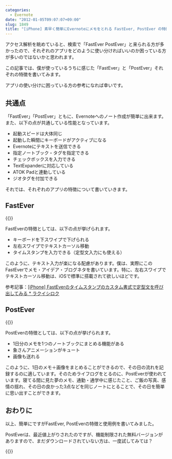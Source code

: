 ```yaml
---
categories:
  - Evernote
date: "2012-01-05T09:07:07+09:00"
slug: 1849
title: "[iPhone] 素早く簡単にEvernoteにメモをとれる FastEver, PostEver の特徴と使用例"
---
```


アクセス解析を眺めていると、検索で「FastEver PostEver」と来られる方が多かったので、それぞれのアプリをどのように使い分ければいいのか困っている方が多いのではないかと思われます。

この記事では、僕が使っているうちに感じた「FastEver」と「PostEver」それぞれの特徴を書いてみます。

アプリの使い分けに困っている方の参考になれば幸いです。

## 共通点

「FastEver」「PostEver」ともに、Evernoteへのノート作成が簡単に出来ます。また、以下の点が共通している性能となっています。

* 起動スピードは大体同じ
* 起動した瞬間にキーボードがアクティブになる
* Evernoteにテキストを送信できる
* 指定ノートブック・タグを指定できる
* チェックボックスを入力できる
* TextExpanderに対応している
* ATOK Padと連動している
* ジオタグを付加できる

それでは、それぞれのアプリの特徴について書いていきます。

## FastEver

{{<app id="364580273" title="FastEver 1.9.3（￥170）" src="http://a1.mzstatic.com/us/r1000/093/Purple/d5/30/30/mzl.talqanak.100x100-75.png">}}

FastEverの特徴としては、以下の点が挙げられます。

* キーボードを下スワイプで下げられる
* 左右スワイプでテキストカーソル移動
* タイムスタンプを入力できる（定型文入力にも使える）

このように、テキスト入力が楽になる配慮があります。僕は、実際にこのFastEverでメモ・アイデア・ブログネタを書いています。特に、左右スワイプでテキストカーソル移動は、iOSで標準に搭載されて欲しいほどです。

参考記事：[[iPhone] FastEverのタイムスタンプのカスタム書式で定型文を呼び出してみる * ラクイシロク](http://rakuishi.com/archives/1739/)

## PostEver

{{<app id="422023962" title="PostEver 2.3.0（￥600）" src="http://a1.mzstatic.com/us/r1000/094/Purple/f0/4e/18/mzm.vyucfpva.100x100-75.png">}}

PostEverの特徴としては、以下の点が挙げられます。

* 1日分のメモを1つのノートブックにまとめる機能がある
* 象さんアニメーションがキュート
* 画像も送れる

このように、1日のメモ＋画像をまとめることができるので、その日の流れを記録するのに適しています。そのためライフログをとるのに、PostEverが使われています。寝てる間に見た夢のメモ、通勤・通学中に感じたこと、ご飯の写真、感情の揺れ、その日の良かった3点などを同じノートにとることで、その日を簡単に思い出すことができます。

## おわりに

以上、簡単にですがFastEver, PostEverの特徴と使用例を書いてみました。

PostEverは、最近値上がりされたのですが、機能制限された無料バージョンがありますので、まだダウンロードされていない方は、一度試してみては？

{{<app id="475299083" title="PostEver Lite 1.0.1（無料）" src="http://a3.mzstatic.com/us/r1000/077/Purple/d8/d3/aa/mzl.zgcfxszb.100x100-75.png">}}
